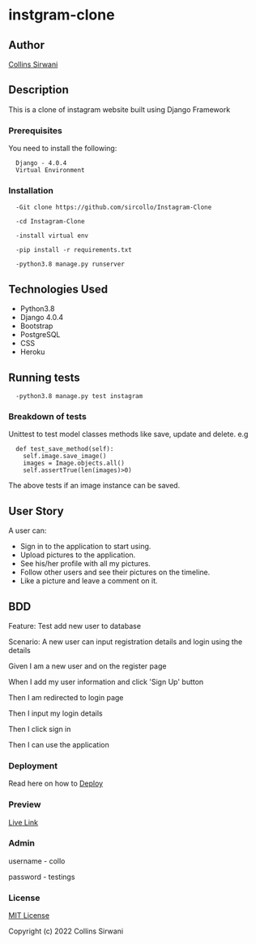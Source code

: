 # instgram-clone
## Author
[Collins Sirwani](https://github.com/sircollo)

## Description
This is a clone of instagram website built using Django Framework

### Prerequisites
You need to install the following:
```
  Django - 4.0.4
  Virtual Environment
```

### Installation
```
  -Git clone https://github.com/sircollo/Instagram-Clone

  -cd Instagram-Clone

  -install virtual env

  -pip install -r requirements.txt

  -python3.8 manage.py runserver

```
## Technologies Used

  * Python3.8
  * Django 4.0.4
  * Bootstrap
  * PostgreSQL
  * CSS
  * Heroku

## Running tests
```
  -python3.8 manage.py test instagram
```

### Breakdown of tests
Unittest to test model classes methods like save, update and delete. e.g
```
  def test_save_method(self):
    self.image.save_image()
    images = Image.objects.all()
    self.assertTrue(len(images)>0)
```
The above tests if an image instance can be saved.

## User Story
A user can:

  * Sign in to the application to start using.
  * Upload pictures to the application.
  * See his/her profile with all my pictures.
  * Follow other users and see their pictures on the timeline.
  * Like a picture and leave a comment on it.

## BDD
Feature: Test add new user to database

Scenario: A new user can input registration details and login using the details

  Given I am a new user and on the register page

  When I add my user information and click 'Sign Up' button

  Then I am redirected to login page

  Then I input my login details

  Then I click sign in

  Then I can use the application

### Deployment
Read here on how to [Deploy](https://gist.github.com/newtonkiragu/42f2500e56d9c2375a087233587eddd0)


### Preview

[Live Link](https://insta-kram.herokuapp.com/)

### Admin
  username - collo
  
  password - testings

### License

[MIT License](https://github.com/sircollo/Instagram-Clone/blob/main/license)

Copyright (c) 2022 Collins Sirwani
